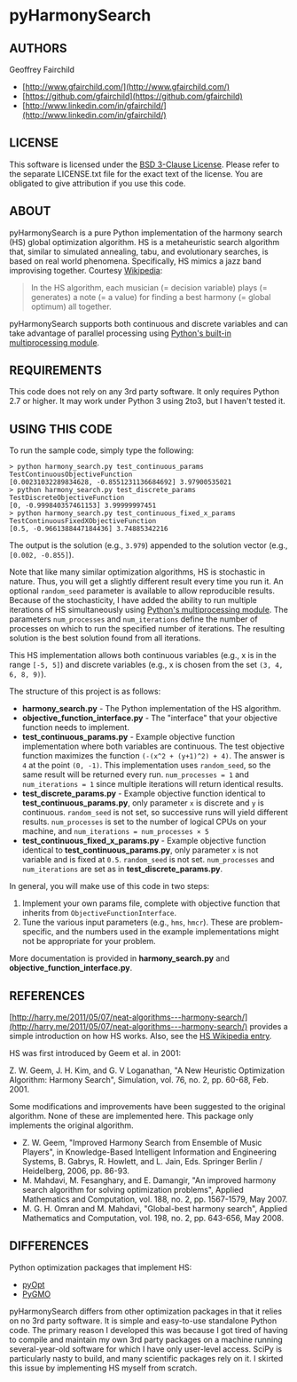 # pyHarmonySearch

## AUTHORS
Geoffrey Fairchild
* [http://www.gfairchild.com/](http://www.gfairchild.com/)
* [https://github.com/gfairchild](https://github.com/gfairchild)
* [http://www.linkedin.com/in/gfairchild/](http://www.linkedin.com/in/gfairchild/)

## LICENSE
This software is licensed under the [BSD 3-Clause License](http://opensource.org/licenses/BSD-3-Clause). Please refer to the separate LICENSE.txt file for the exact text of the license. You are obligated to give attribution if you use this code.

## ABOUT
pyHarmonySearch is a pure Python implementation of the harmony search (HS) global optimization algorithm. HS is a metaheuristic search algorithm that, similar to simulated annealing, tabu, and evolutionary searches, is based on real world phenomena. Specifically, HS mimics a jazz band improvising together. Courtesy [Wikipedia](http://en.wikipedia.org/wiki/Harmony_search):

> In the HS algorithm, each musician (= decision variable) plays (= generates) a note (= a value) for finding a best harmony (= global optimum) all together.

pyHarmonySearch supports both continuous and discrete variables and can take advantage of parallel processing using [Python's built-in multiprocessing module](http://docs.python.org/2/library/multiprocessing.html).

## REQUIREMENTS
This code does not rely on any 3rd party software. It only requires Python 2.7 or higher. It may work under Python 3 using 2to3, but I haven't tested it.

## USING THIS CODE
To run the sample code, simply type the following:

	> python harmony_search.py test_continuous_params TestContinuousObjectiveFunction
	[0.00231032289834628, -0.8551231136684692] 3.97900535021
	> python harmony_search.py test_discrete_params TestDiscreteObjectiveFunction
	[0, -0.999840357461153] 3.99999997451
	> python harmony_search.py test_continuous_fixed_x_params TestContinuousFixedXObjectiveFunction
	[0.5, -0.9661388447184436] 3.74885342216
	
The output is the solution (e.g., `3.979`) appended to the solution vector (e.g., `[0.002, -0.855]`).

Note that like many similar optimization algorithms, HS is stochastic in nature. Thus, you will get a slightly different result every time you run it. An optional `random_seed` parameter is available to allow reproducible results. Because of the stochasticity, I have added the ability to run multiple iterations of HS simultaneously using [Python's multiprocessing module](http://docs.python.org/2/library/multiprocessing.html). The parameters `num_processes` and `num_iterations` define the number of processes on which to run the specified number of iterations. The resulting solution is the best solution found from all iterations.

This HS implementation allows both continuous variables (e.g., x is in the range `[-5, 5]`) and discrete variables (e.g., x is chosen from the set `(3, 4, 6, 8, 9)`).

The structure of this project is as follows:

* **harmony_search.py** - The Python implementation of the HS algorithm.
* **objective_function_interface.py** - The "interface" that your objective function needs to implement.
* **test_continuous_params.py** - Example objective function implementation where both variables are continuous. The test objective function maximizes the function `(-(x^2 + (y+1)^2) + 4)`. The answer is `4` at the point `(0, -1)`. This implementation uses `random_seed`, so the same result will be returned every run. `num_processes = 1` and `num_iterations = 1` since multiple iterations will return identical results.
* **test_discrete_params.py** - Example objective function identical to **test_continuous_params.py**, only parameter `x` is discrete and `y` is continuous. `random_seed` is not set, so successive runs will yield different results. `num_processes` is set to the number of logical CPUs on your machine, and `num_iterations = num_processes × 5`
* **test_continuous_fixed_x_params.py** - Example objective function identical to **test_continuous_params.py**, only parameter `x` is not variable and is fixed at `0.5`. `random_seed` is not set. `num_processes` and `num_iterations` are set as in **test_discrete_params.py**.

In general, you will make use of this code in two steps:

1. Implement your own params file, complete with objective function that inherits from `ObjectiveFunctionInterface`.
1. Tune the various input parameters (e.g., `hms`, `hmcr`). These are problem-specific, and the numbers used in the example implementations might not be appropriate for your problem.

More documentation is provided in **harmony_search.py** and **objective_function_interface.py**.

## REFERENCES
[http://harry.me/2011/05/07/neat-algorithms---harmony-search/](http://harry.me/2011/05/07/neat-algorithms---harmony-search/) provides a simple introduction on how HS works. Also, see the [HS Wikipedia entry](http://en.wikipedia.org/wiki/Harmony_search).

HS was first introduced by Geem et al. in 2001:

Z. W. Geem, J. H. Kim, and G. V Loganathan, "A New Heuristic Optimization Algorithm: Harmony Search", Simulation, vol. 76, no. 2, pp. 60-68, Feb. 2001.
	
Some modifications and improvements have been suggested to the original algorithm. None of these are implemented here. This package only implements the original algorithm.

* Z. W. Geem, "Improved Harmony Search from Ensemble of Music Players", in Knowledge-Based Intelligent Information and Engineering Systems, B. Gabrys, R. Howlett, and L. Jain, Eds. Springer Berlin / Heidelberg, 2006, pp. 86-93.
* M. Mahdavi, M. Fesanghary, and E. Damangir, "An improved harmony search algorithm for solving optimization problems", Applied Mathematics and Computation, vol. 188, no. 2, pp. 1567-1579, May 2007.
* M. G. H. Omran and M. Mahdavi, "Global-best harmony search", Applied Mathematics and Computation, vol. 198, no. 2, pp. 643-656, May 2008.

## DIFFERENCES
Python optimization packages that implement HS:

* [pyOpt](http://www.pyopt.org/)
* [PyGMO](http://pagmo.sourceforge.net/pygmo/)

pyHarmonySearch differs from other optimization packages in that it relies on no 3rd party software. It is simple and easy-to-use standalone Python code. The primary reason I developed this was because I got tired of having to compile and maintain my own 3rd party packages on a machine running several-year-old software for which I have only user-level access. SciPy is particularly nasty to build, and many scientific packages rely on it. I skirted this issue by implementing HS myself from scratch.
